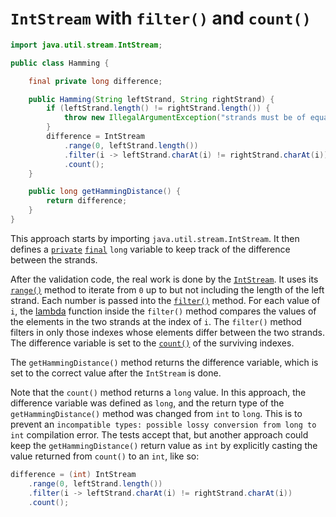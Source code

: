 # `IntStream` with `filter()` and `count()`

```java
import java.util.stream.IntStream;

public class Hamming {

    final private long difference;

    public Hamming(String leftStrand, String rightStrand) {
        if (leftStrand.length() != rightStrand.length()) {
            throw new IllegalArgumentException("strands must be of equal length");
        }
        difference = IntStream
            .range(0, leftStrand.length())
            .filter(i -> leftStrand.charAt(i) != rightStrand.charAt(i))
            .count();
    }

    public long getHammingDistance() {
        return difference;
    }
}
```

This approach starts by importing `java.util.stream.IntStream`.
It then defines a [`private`][private] [`final`][final] `long` variable to keep track of the difference between the strands.

After the validation code, the real work is done by the [`IntStream`][intstream].
It uses its [`range()`][range] method to iterate from `0` up to but not including the length of the left strand.
Each number is passed into the [`filter()`][filter] method.
For each value of `i`, the [lambda][lambda] function inside the `filter()` method compares the values of the elements in the two strands at the index of `i`.
The `filter()` method filters in only those indexes whose elements differ between the two strands.
The difference variable is set to the [`count()`][count] of the surviving indexes.

The `getHammingDistance()` method returns the difference variable, which is set to the correct value after the `IntStream` is done.

Note that the `count()` method returns a `long` value.
In this approach, the difference variable was defined as `long`, and the return type of the `getHammingDistance()` method was changed
from `int` to `long`.
This is to prevent an `incompatible types: possible lossy conversion from long to int` compilation error.
The tests accept that, but another approach could keep the `getHammingDistance()` return value as `int` by explicitly casting the value returned from `count()`
to an `int`, like so:

```java
difference = (int) IntStream
    .range(0, leftStrand.length())
    .filter(i -> leftStrand.charAt(i) != rightStrand.charAt(i))
    .count();
```

[private]: https://en.wikibooks.org/wiki/Java_Programming/Keywords/private
[final]: https://en.wikibooks.org/wiki/Java_Programming/Keywords/final
[intstream]: https://docs.oracle.com/javase/8/docs/api/java/util/stream/IntStream.html
[range]: https://docs.oracle.com/javase/8/docs/api/java/util/stream/IntStream.html#range-int-int-
[filter]: https://docs.oracle.com/javase/8/docs/api/java/util/stream/IntStream.html#filter-java.util.function.IntPredicate-
[lambda]: https://www.geeksforgeeks.org/lambda-expressions-java-8/
[count]: https://docs.oracle.com/javase/8/docs/api/java/util/stream/IntStream.html#count--
